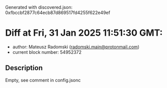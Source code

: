 Generated with discovered.json: 0xfbccbf2877c64ecb87d869517fd4255f622e49ef

# Diff at Fri, 31 Jan 2025 11:51:30 GMT:

- author: Mateusz Radomski (<radomski.main@protonmail.com>)
- current block number: 54952372

## Description

Empty, see comment in config.jsonc
